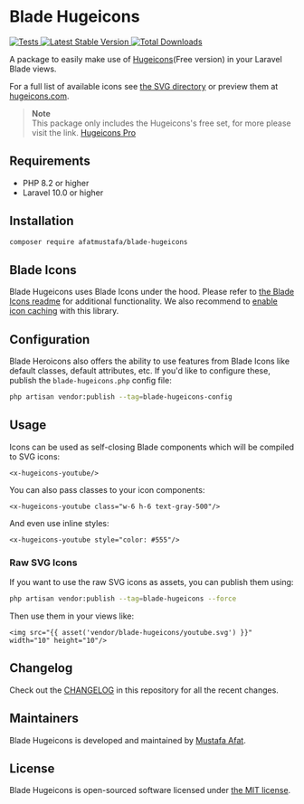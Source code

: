 # Blade Hugeicons

<a href="https://github.com/afatmustafa/blade-hugeicons/actions?query=workflow%3ATests">
    <img src="https://github.com/afatmustafa/blade-hugeicons/workflows/Tests/badge.svg" alt="Tests">
</a>
<a href="https://packagist.org/packages/afatmustafa/blade-hugeicons">
    <img src="https://img.shields.io/packagist/v/afatmustafa/blade-hugeicons" alt="Latest Stable Version">
</a>
<a href="https://packagist.org/packages/afatmustafa/blade-hugeicons">
    <img src="https://img.shields.io/packagist/dt/afatmustafa/blade-hugeicons" alt="Total Downloads">
</a>

A package to easily make use of [Hugeicons](https://hugeicons.com/)(Free version) in your Laravel Blade views.

For a full list of available icons see [the SVG directory](resources/svg) or preview them at [hugeicons.com](https://hugeicons.com/).

> **Note**  
> This package only includes the Hugeicons's free set, for more please visit the link. [Hugeicons Pro](https://hugeicons.com/pricing)


## Requirements

- PHP 8.2 or higher
- Laravel 10.0 or higher

## Installation

```bash
composer require afatmustafa/blade-hugeicons
```

## Blade Icons

Blade Hugeicons uses Blade Icons under the hood. Please refer to [the Blade Icons readme](https://github.com/blade-ui-kit/blade-icons) for additional functionality. We also recommend to [enable icon caching](https://github.com/blade-ui-kit/blade-icons#caching) with this library.

## Configuration

Blade Heroicons also offers the ability to use features from Blade Icons like default classes, default attributes, etc. If you'd like to configure these, publish the `blade-hugeicons.php` config file:

```bash
php artisan vendor:publish --tag=blade-hugeicons-config
```

## Usage

Icons can be used as self-closing Blade components which will be compiled to SVG icons:

```blade
<x-hugeicons-youtube/>
```

You can also pass classes to your icon components:

```blade
<x-hugeicons-youtube class="w-6 h-6 text-gray-500"/>
```

And even use inline styles:

```blade
<x-hugeicons-youtube style="color: #555"/>
```

### Raw SVG Icons

If you want to use the raw SVG icons as assets, you can publish them using:

```bash
php artisan vendor:publish --tag=blade-hugeicons --force
```

Then use them in your views like:

```blade
<img src="{{ asset('vendor/blade-hugeicons/youtube.svg') }}" width="10" height="10"/>
```

## Changelog

Check out the [CHANGELOG](CHANGELOG.md) in this repository for all the recent changes.

## Maintainers

Blade Hugeicons is developed and maintained by [Mustafa Afat](https://afat.me).

## License

Blade Hugeicons is open-sourced software licensed under [the MIT license](LICENSE.md).
